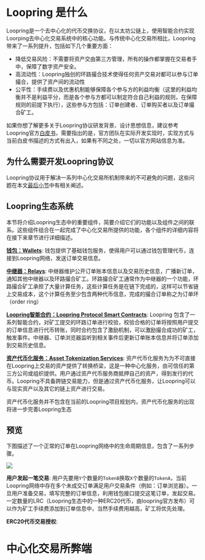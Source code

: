 # Loopring 是什么
Loopring是一个去中心化的代币交换协议，在以太坊公链上，使用智能合约实现Loorping去中心化交易系统中的核心功能。与传统中心化交易所相比，Loopring带来了一系列提升，包括如下几个重要方面：

  - 降低交易风险：不需要将资产交由第三方管理，所有的操作都掌握在交易者手中，保障了数字资产安全。
  - 高流动性：Loopring独创的环路撮合技术使得任何资产交易对都可以参与订单撮合，提供了资产间的流动性
  - 公平性：手续费以及优惠机制能够保障各个参与方的利益均衡（这里的利益均衡并不是利益平分，而是各个参与方都可以制定符合自己利益的规则，在保障规则的前提下执行），这些参与方包括：订单创建者、订单购买者以及订单撮合矿工。

如果你想了解更多关于Loopring协议研发背景、设计思想信息，建议参考Loopring官方[白皮书](http://hzchendou-loopring.oss-cn-hangzhou.aliyuncs.com/zh_whitepaper.pdf)，需要指出的是，官方团队在实际开发实现时，实现方式与当前白皮书描述的方式有出入，如果有不同之处，一切以官方网站信息为准。

## 为什么需要开发Loopring协议

Loopring协议用于解决一系列中心化交易所机制带来的不可避免的问题，这些问题在本文[最后小节](overview.md#中心化交易所弊端)中有相关阐述。

## Loopring生态系统

本节将介绍Loopring生态中的重要组件，简要介绍它们的功能以及组件之间的联系。这些组件组合在一起完成了中心化交易所提供的功能，各个组件的详细内容将在接下来章节进行详细描述。

**[钱包：Wallets](./projects/wallet.md)**: 钱包提供了基础钱包服务，使得用户可以通过钱包管理代币，连接到Loopring网络，发送订单交易信息。

**[中继器：Relays](./projects/relay.md)**: 中继器维护公开订单账本信息以及交易历史信息，广播新订单，通知其他中继器以及环路撮合矿工。环路撮合矿工通常作为中继器的一个功能，环路撮合矿工承担了大量计算任务，这些计算任务是在链下完成的，这样可以节省链上交易成本，这个计算任务至少包含两种代币信息，完成的撮合订单称之为订单环（order ring）

**[Loopring智能合约：Loopring Protocol Smart Contracts](./projects/protocol.md)**:  Loopring 包含了一系列智能合约，对矿工提交的环路订单进行校验，校验合格的订单将按照用户提交的订单信息进行代币转账，同时合约包含了激励机制，可以激励撮合成功的矿工，触发事件。中继器、订单浏览器监听到相关事件后更新订单账本信息并将订单添加到交易历史信息。

**[资产代币化服务：Asset Tokenization Services](./projects/tokenization.md)**: 资产代币化服务为为不可直接在Loopring上交易的资产提供了转换桥梁，这是一种中心化服务，由可信任的第三方公司或组织提供。用户通过资产代币服务商抵押自己的资产，得到发行的代币。Loopring不具备跨链交易能力，但是通过资产代币化服务，让Loopring可以与现实资产以及其它的链上资产进行交易。

资产代币化服务并不包含在当前的Loopring项目规划内，资产代币化服务的出现将进一步完善Loopring生态

## 预览

下图描述了一个正常的订单在Loopring网络中的生命周期信息，包含了一系列步骤。

![](/img/diagrams/loopring-overview.png)


**用户发起一笔交易**: 用户先要用`Y`个数量的`TokenB`换取`X`个数量的`TokenA`，当前Loopring网络中存在多个未成交订单满足用户交易条件（例如：订单浏览器）。一旦用户准备交易，填写完整的订单信息，利用钱包接口提交这笔订单，发起交易。一定数量的LRC（Loopring生态中的一种ERC20代币，由loopring官方发布）可以作为矿工手续费添加到订单信息中，当然手续费用越高，矿工将优先处理。

**ERC20代币交易授权**:  


# 中心化交易所弊端
